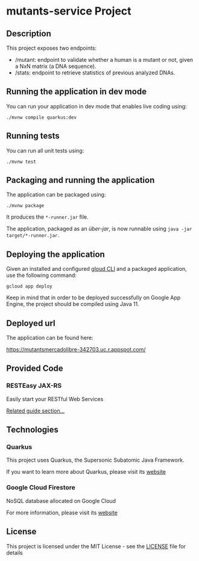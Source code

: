 # mutants-service Project

## Description

This project exposes two endpoints:
* /mutant: endpoint to validate whether a human is a mutant or not, given a NxN matrix (a DNA sequence).
* /stats: endpoint to retrieve statistics of previous analyzed DNAs.

## Running the application in dev mode

You can run your application in dev mode that enables live coding using:
```shell script
./mvnw compile quarkus:dev
```

## Running tests

You can run all unit tests using:
```shell script
./mvnw test
```

## Packaging and running the application

The application can be packaged using:

```shell script
./mvnw package
```

It produces the `*-runner.jar` file.

The application, packaged as an _über-jar_, is now runnable using `java -jar target/*-runner.jar`.

## Deploying the application

Given an installed and configured [gloud CLI](https://cloud.google.com/sdk/docs/install) and a packaged application, use the following command:

```shell script
gcloud app deploy
```

Keep in mind that in order to be deployed successfully on Google App Engine, the project should be compiled using Java 11.

## Deployed url

The application can be found here: 

https://mutantsmercadolibre-342703.uc.r.appspot.com/

## Provided Code

### RESTEasy JAX-RS

Easily start your RESTful Web Services

[Related guide section...](https://quarkus.io/guides/getting-started#the-jax-rs-resources)

## Technologies

### Quarkus

This project uses Quarkus, the Supersonic Subatomic Java Framework.

If you want to learn more about Quarkus, please visit its [website](https://quarkus.io/)

### Google Cloud Firestore

NoSQL database allocated on Google Cloud 

For more information, please visit its [website](https://firebase.google.com/docs/firestore)

## License

This project is licensed under the MIT License - see the [LICENSE](LICENSE) file for details